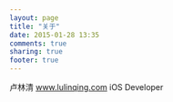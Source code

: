 ```yaml
---
layout: page
title: "关于"
date: 2015-01-28 13:35
comments: true
sharing: true
footer: true
---
```

卢林清
www.lulinqing.com
iOS Developer